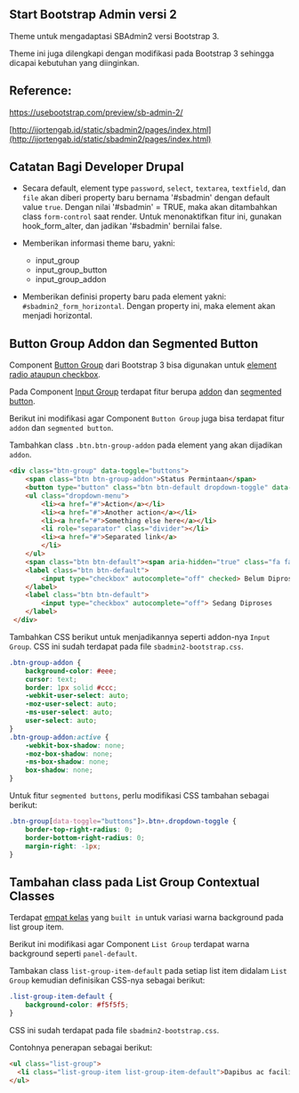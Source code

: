 
Start Bootstrap Admin versi 2
-----------------------------

Theme untuk mengadaptasi SBAdmin2 versi Bootstrap 3.

Theme ini juga dilengkapi dengan modifikasi pada Bootstrap 3 sehingga dicapai kebutuhan yang diinginkan.

## Reference:

https://usebootstrap.com/preview/sb-admin-2/

[http://ijortengab.id/static/sbadmin2/pages/index.html](http://ijortengab.id/static/sbadmin2/pages/index.html)


## Catatan Bagi Developer Drupal

- Secara default, element type `password`, `select`, `textarea`, `textfield`,
  dan `file` akan diberi property baru bernama '#sbadmin' dengan default value
  `true`. Dengan nilai '#sbadmin' = TRUE, maka akan ditambahkan class
  `form-control` saat render.
  Untuk menonaktifkan fitur ini, gunakan hook_form_alter, dan jadikan '#sbadmin'
  bernilai false.

- Memberikan informasi theme baru, yakni:
  - input_group
  - input_group_button
  - input_group_addon

- Memberikan definisi property baru pada element yakni: `#sbadmin2_form_horizontal`.
  Dengan property ini, maka element akan menjadi horizontal.

## Button Group Addon dan Segmented Button

Component [Button Group][1] dari Bootstrap 3 bisa digunakan untuk [element radio ataupun checkbox][2].

Pada Component [Input Group][4] terdapat fitur berupa [addon][3] dan [segmented button][5].

Berikut ini modifikasi agar Component `Button Group` juga bisa terdapat fitur `addon` dan `segmented button`.

Tambahkan class `.btn.btn-group-addon` pada element yang akan dijadikan `addon`.

```html
<div class="btn-group" data-toggle="buttons">
    <span class="btn btn-group-addon">Status Permintaan</span>
    <button type="button" class="btn btn-default dropdown-toggle" data-toggle="dropdown" aria-haspopup="true" aria-expanded="false"> <span class="caret"></span> <span class="sr-only">Toggle Dropdown</span> </button>
    <ul class="dropdown-menu">
        <li><a href="#">Action</a></li>
        <li><a href="#">Another action</a></li>
        <li><a href="#">Something else here</a></li>
        <li role="separator" class="divider"></li>
        <li><a href="#">Separated link</a>
        </li>
    </ul>
    <span class="btn btn-default"><span aria-hidden="true" class="fa fa-fw fa-question-circle"></span></span>
    <label class="btn btn-default">
        <input type="checkbox" autocomplete="off" checked> Belum Diproses
    </label>
    <label class="btn btn-default">
        <input type="checkbox" autocomplete="off"> Sedang Diproses
    </label>
 </div>
```

Tambahkan CSS berikut untuk menjadikannya seperti addon-nya `Input Group`. CSS ini sudah terdapat pada file `sbadmin2-bootstrap.css`.

```css
.btn-group-addon {
    background-color: #eee;
    cursor: text;
    border: 1px solid #ccc;
    -webkit-user-select: auto;
    -moz-user-select: auto;
    -ms-user-select: auto;
    user-select: auto;
}
.btn-group-addon:active {
    -webkit-box-shadow: none;
    -moz-box-shadow: none;
    -ms-box-shadow: none;
    box-shadow: none;
}
```

Untuk fitur `segmented buttons`, perlu modifikasi CSS tambahan sebagai
berikut:

```css
.btn-group[data-toggle="buttons"]>.btn+.dropdown-toggle {
    border-top-right-radius: 0;
    border-bottom-right-radius: 0;
    margin-right: -1px;
}
```

[1]: https://getbootstrap.com/docs/3.3/components/#btn-groups
[2]: https://getbootstrap.com/docs/3.3/javascript/#buttons-checkbox-radio
[3]: https://getbootstrap.com/docs/3.3/components/#input-groups-basic
[4]: https://getbootstrap.com/docs/3.3/components/#input-groups
[5]: https://getbootstrap.com/docs/3.3/components/#input-groups-buttons-segmented

## Tambahan class pada List Group Contextual Classes

Terdapat [empat kelas][6] yang `built in` untuk variasi warna background pada list group item.

Berikut ini modifikasi agar Component `List Group` terdapat warna background seperti `panel-default`.

Tambakan class `list-group-item-default` pada setiap list item didalam `List Group` kemudian definisikan CSS-nya sebagai berikut:

```css
.list-group-item-default {
    background-color: #f5f5f5;
}
```
CSS ini sudah terdapat pada file `sbadmin2-bootstrap.css`.

Contohnya penerapan sebagai berikut:

```html
<ul class="list-group">
  <li class="list-group-item list-group-item-default">Dapibus ac facilisis in</li>
</ul>
```
[6]: https://getbootstrap.com/docs/3.3/components/#list-group-contextual-classes

